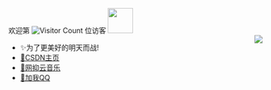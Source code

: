 欢迎第 ![Visitor Count](https://profile-counter.glitch.me/Christmas-Wong/count.svg) 位访客
<img src="https://media.giphy.com/media/12oufCB0MyZ1Go/giphy.gif" width="50">
<br>
<img align="right" src="https://github-readme-stats.vercel.app/api?username=Han-GK&show_icons=true&icon_color=CE1D2D&text_color=718096&bg_color=ffffff&hide_title=true" />
- ✨为了更美好的明天而战!
- [🌱CSDN主页]( https://blog.csdn.net/Hgk666 "haicoder")
- [🎵网抑云音乐]( https://music.163.com/#/user/home?id=420551809 "haicoder")
- [🐧加我QQ]( https://wpa.qq.com/wpa_jump_page?v=3&site=qq&menu=yes&uin=2663968138 "haicoder")
